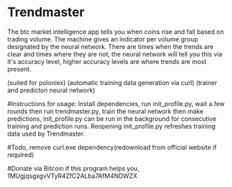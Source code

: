 # Trendmaster
The btc market intelligence app tells you when coins rise and fall based on trading volume. The machine gives an indicator per volume group designated by the neural network. There are times when the trends are clear and times where they are not, the neural network will tell you this via it's accuracy level, higher accuracy levels are where trends are most present.

(suited for poloniex)
(automatic training data generation via curl)
(trainer and predicton neural network)

#Instructions for usage:
Install dependencies, run init_profile.py, wait a few rounds then run trendmaster.py, train the neural network then make predictions, init_profile.py can be run in the background for consecutive training and prediction runs. Reopening init_profile.py refreshes training data used by Trendmaster.

#Todo, remove curl.exe dependency(redownload from official website if required)

#Donate via Bitcoin if this program helps you, 1MUgjqsgxgvVTyR4ZfC2ALba7AfM4NDWZX
